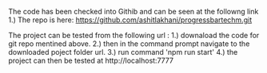 

The code has been checked into Githib and can be seen at the followng link 
1.) The repo is here: https://github.com/ashitlakhani/progressbartechm.git

The project can be tested from the following url : 
1.) downaload the code for git repo mentined above. 
2.) then in the command prompt navigate to the downloaded poject folder url. 
3.) run command 'npm run start'
4.) the project can then be tested at http://localhost:7777

